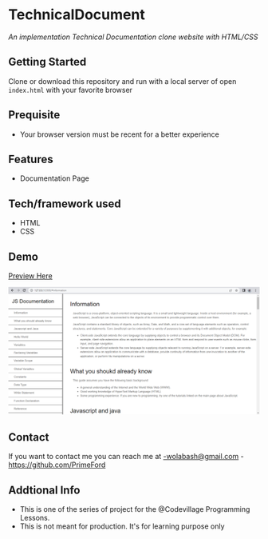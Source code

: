 # TechnicalDocument

_An implementation Technical Documentation clone website with HTML/CSS_

## Getting Started

Clone or download this repository and run with a local server of open `index.html` with your favorite browser

## Prequisite

- Your browser version must be recent for a better experience

## Features

- Documentation Page

## Tech/framework used

- HTML
- CSS

## Demo

[Preview Here](https://rawcdn.githack.com/PrimeFord/TechnicalDocument/7bb5085894b6726eea4759046be1f852760fa4f6/index.html)

![screenshot](./media/snip.png)

## Contact

If you want to contact me you can reach me at
-wolabash@gmail.com -https://github.com/PrimeFord

## Addtional Info

- This is one of the series of project for the @Codevillage Programming Lessons.
- This is not meant for production. It's for learning purpose only
